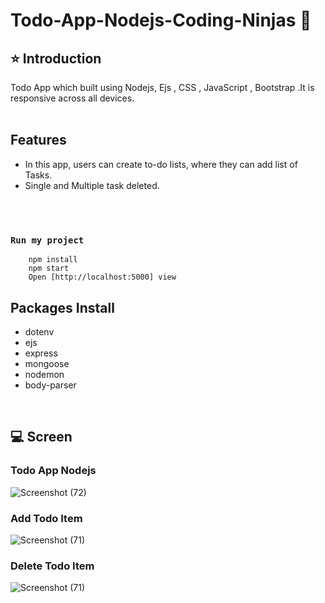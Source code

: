 # Todo-App-Nodejs-Coding-Ninjas  🚀
## ⭐ Introduction
Todo App  which built using Nodejs, Ejs , CSS , JavaScript , Bootstrap .It is responsive across all devices.
<br/>
<br/>
## Features 
- In this app, users can create to-do lists, where they can add list of Tasks.
- Single and Multiple task deleted.
<br/>
<br/>

### `Run my project`
```shell
    npm install
    npm start
    Open [http://localhost:5000] view
```

## Packages Install
- dotenv<br/>
- ejs<br/>
- express<br/>
- mongoose<br/>
- nodemon<br/>
- body-parser<br/>

<br/>

## 💻  Screen

### Todo App Nodejs

![Screenshot (72)](https://github.com/ajaykumar2pp/Todo-App-Nodejs-Coding-Ninjas/assets/102378038/c35941ff-01e1-467b-b4a8-cbdf2782de70)


### Add Todo Item
![Screenshot (71)](https://github.com/ajaykumar2pp/Todo-App-Nodejs-Coding-Ninjas/assets/102378038/86f06b4f-50cd-437f-b97c-64ef767505fa)

### Delete Todo Item

![Screenshot (71)](https://github.com/ajaykumar2pp/Todo-App-Nodejs-Coding-Ninjas/assets/102378038/f82caf82-b3eb-4641-ad23-1797585ee1ef)
